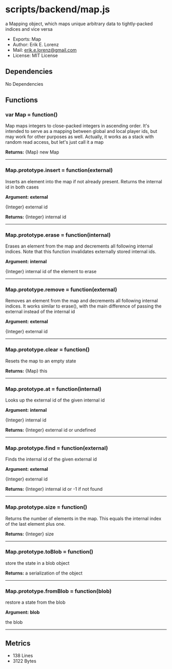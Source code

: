 # scripts/backend/map.js


a Mapping object, which maps unique arbitrary data to tightly-packed indices
and vice versa

* Exports: Map
* Author: Erik E. Lorenz 
* Mail: <erik.e.lorenz@gmail.com>
* License: MIT License


## Dependencies

No Dependencies

## Functions

###   var Map = function()
Map maps integers to close-packed integers in ascending order. It's
intended to serve as a mapping between global and local player ids, but may
work for other purposes as well. Actually, it works as a stack with random
read access, but let's just call it a map


**Returns:** {Map} new Map

---


###   Map.prototype.insert = function(external)
Inserts an element into the map if not already present. Returns the
internal id in both cases

**Argument:** **external**

{Integer} external id

**Returns:** {Integer} internal id

---


###   Map.prototype.erase = function(internal)
Erases an element from the map and decrements all following internal
indices. Note that this function invalidates externally stored internal
ids.

**Argument:** **internal**

{Integer} internal id of the element to erase

---


###   Map.prototype.remove = function(external)
Removes an element from the map and decrements all following internal
indices. It works similar to erase(), with the main difference of passing
the external instead of the internal id

**Argument:** **external**

{Integer} external id

---


###   Map.prototype.clear = function()
Resets the map to an empty state


**Returns:** {Map} this

---


###   Map.prototype.at = function(internal)
Looks up the external id of the given internal id

**Argument:** **internal**

{Integer} internal id

**Returns:** {Integer} external id or undefined

---


###   Map.prototype.find = function(external)
Finds the internal id of the given external id

**Argument:** **external**

{Integer} external id

**Returns:** {Integer} internal id or -1 if not found

---


###   Map.prototype.size = function()
Returns the number of elements in the map. This equals the internal index
of the last element plus one.


**Returns:** {Integer} size

---


###   Map.prototype.toBlob = function()
store the state in a blob object


**Returns:** a serialization of the object

---


###   Map.prototype.fromBlob = function(blob)
restore a state from the blob

**Argument:** **blob**

the blob

---

## Metrics

* 138 Lines
* 3122 Bytes

